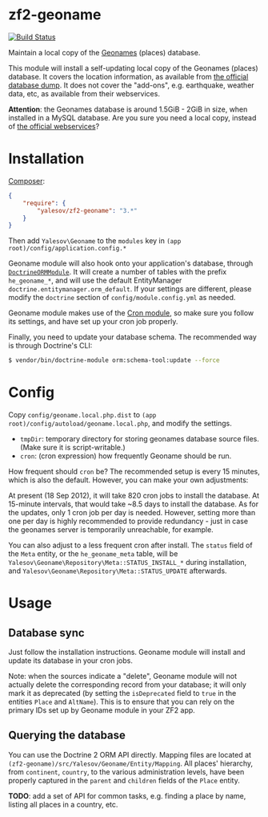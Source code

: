 # zf2-geoname

[![Build Status](https://travis-ci.org/yalesov/zf2-geoname.svg)](https://travis-ci.org/yalesov/zf2-geoname)

Maintain a local copy of the [Geonames](http://geonames.org) (places) database.

This module will install a self-updating local copy of the Geonames (places) database. It covers the location information, as available from [the official database dump](http://download.geonames.org/export/dump/). It does not cover the "add-ons", e.g. earthquake, weather data, etc, as available from their webservices.

**Attention**: the Geonames database is around 1.5GiB - 2GiB in size, when installed in a MySQL database. Are you sure you need a local copy, instead of [the official webservices](http://www.geonames.org/export/ws-overview.html)?

# Installation

[Composer](http://getcomposer.org/):

```json
{
    "require": {
        "yalesov/zf2-geoname": "3.*"
    }
}
```

Then add `Yalesov\Geoname` to the `modules` key in `(app root)/config/application.config.*`

Geoname module will also hook onto your application's database, through [`DoctrineORMModule`](https://github.com/doctrine/DoctrineORMModule). It will create a number of tables with the prefix `he_geoname_*`, and will use the default EntityManager `doctrine.entitymanager.orm_default`. If your settings are different, please modify the `doctrine` section of `config/module.config.yml` as needed.

Geoname module makes use of the [Cron module](https://github.com/yalesov/zf2-cron), so make sure you follow its settings, and have set up your cron job properly.

Finally, you need to update your database schema. The recommended way is through Doctrine's CLI:

```sh
$ vendor/bin/doctrine-module orm:schema-tool:update --force
```

# Config

Copy `config/geoname.local.php.dist` to `(app root)/config/autoload/geoname.local.php`, and modify the settings.

- `tmpDir`: temporary directory for storing geonames database source files. (Make sure it is script-writable.)
- `cron`: (cron expression) how frequently Geoname should be run.

How frequent should `cron` be? The recommended setup is every 15 minutes, which is also the default. However, you can make your own adjustments:

At present (18 Sep 2012), it will take 820 cron jobs to install the database. At 15-minute intervals, that would take ~8.5 days to install the database. As for the updates, only 1 cron job per day is needed. However, setting more than one per day is highly recommended to provide redundancy - just in case the geonames server is temporarily unreachable, for example.

You can also adjust to a less frequent cron after install. The `status` field of the `Meta` entity, or the `he_geoname_meta` table, will be `Yalesov\Geoname\Repository\Meta::STATUS_INSTALL_*` during installation, and `Yalesov\Geoname\Repository\Meta::STATUS_UPDATE` afterwards.

# Usage

## Database sync

Just follow the installation instructions. Geoname module will install and update its database in your cron jobs.

Note: when the sources indicate a "delete", Geoname module will not actually delete the corresponding record from your database; it will only mark it as deprecated (by setting the `isDeprecated` field to `true` in the entities `Place` and `AltName`). This is to ensure that you can rely on the primary IDs set up by Geoname module in your ZF2 app.

## Querying the database

You can use the Doctrine 2 ORM API directly. Mapping files are located at `(zf2-geoname)/src/Yalesov/Geoname/Entity/Mapping`. All places' hierarchy, from `continent`, `country`, to the various administration levels, have been properly captured in the `parent` and `children` fields of the `Place` entity.

**TODO**: add a set of API for common tasks, e.g. finding a place by name, listing all places in a country, etc.
